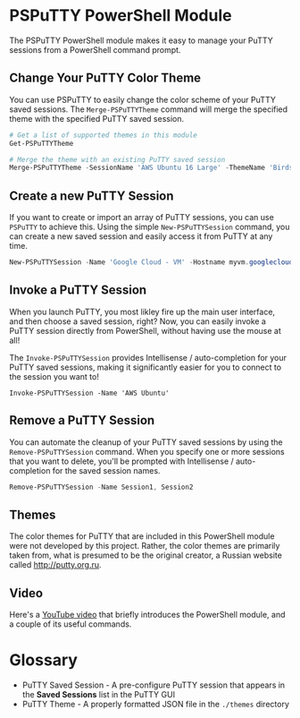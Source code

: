 # PSPuTTY PowerShell Module

The PSPuTTY PowerShell module makes it easy to manage your PuTTY sessions from a PowerShell command prompt.

## Change Your PuTTY Color Theme

You can use PSPuTTY to easily change the color scheme of your PuTTY saved sessions.
The `Merge-PSPuTTYTheme` command will merge the specified theme with the specified PuTTY saved session.

```PowerShell
# Get a list of supported themes in this module
Get-PSPuTTYTheme 

# Merge the theme with an existing PuTTY saved session 
Merge-PSPuTTYTheme -SessionName 'AWS Ubuntu 16 Large' -ThemeName 'Birds of Paradise'
```

## Create a new PuTTY Session

If you want to create or import an array of PuTTY sessions, you can use `PSPuTTY` to achieve this.
Using the simple `New-PSPuTTYSession` command, you can create a new saved session and easily access it from PuTTY at any time.

```PowerShell
New-PSPuTTYSession -Name 'Google Cloud - VM' -Hostname myvm.googlecloud.com -Port 22 -Theme Chalkboard 
```

## Invoke a PuTTY Session 

When you launch PuTTY, you most likley fire up the main user interface, and then choose a saved session, right?
Now, you can easily invoke a PuTTY session directly from PowerShell, without having use the mouse at all!

The `Invoke-PSPuTTYSession` provides Intellisense / auto-completion for your PuTTY saved sessions, making it significantly easier for you to connect to the session you want to!

```
Invoke-PSPuTTYSession -Name 'AWS Ubuntu'
```

## Remove a PuTTY Session

You can automate the cleanup of your PuTTY saved sessions by using the `Remove-PSPuTTYSession` command.
When you specify one or more sessions that you want to delete, you'll be prompted with Intellisense / auto-completion for the saved session names.

```PowerShell
Remove-PSPuTTYSession -Name Session1, Session2
```

## Themes

The color themes for PuTTY that are included in this PowerShell module were not developed by this project.
Rather, the color themes are primarily taken from, what is presumed to be the original creator, a Russian website called http://putty.org.ru. 

## Video

Here's a [YouTube video](https://www.youtube.com/watch?v=AeIDPMJxGHI) that briefly introduces the PowerShell module, and a couple of its useful commands.

# Glossary

- PuTTY Saved Session - A pre-configure PuTTY session that appears in the **Saved Sessions** list in the PuTTY GUI 
- PuTTY Theme - A properly formatted JSON file in the `./themes` directory